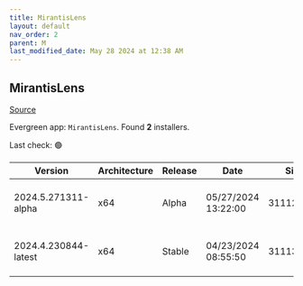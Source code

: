 ```yaml
---
title: MirantisLens
layout: default
nav_order: 2
parent: M
last_modified_date: May 28 2024 at 12:38 AM
---
```


## MirantisLens

[Source](https://k8slens.dev/)

Evergreen app: `MirantisLens`. Found **2** installers.

Last check: 🟢

| Version              | Architecture | Release | Date                | Size      | Sha512                                                                                   | URI                                                                                                                                                    |
| -------------------- | ------------ | ------- | ------------------- | --------- | ---------------------------------------------------------------------------------------- | ------------------------------------------------------------------------------------------------------------------------------------------------------ |
| 2024.5.271311-alpha  | x64          | Alpha   | 05/27/2024 13:22:00 | 311127792 | ZTS5J4kUJ/IH6xyXV0yV+3NXOAi2C7RBt6x7aeDtcOM+Xs+y+BnEVyhzZYI/6YqoWrg5eFmiq1Qcg4E+0BpoGA== | [https://downloads.k8slens.dev/ide/Lens%20Setup%202024.5.271311-alpha.exe](https://downloads.k8slens.dev/ide/Lens%20Setup%202024.5.271311-alpha.exe)   |
| 2024.4.230844-latest | x64          | Stable  | 04/23/2024 08:55:50 | 311139656 | TZTsnqWvmLwEERdu7ZlNbw6GX8b1H+BbCnW503Bg8hJYX2HI6mz7HplVioVsRfOGKXA6AiV7/ddf1fFLmjkDTA== | [https://downloads.k8slens.dev/ide/Lens%20Setup%202024.4.230844-latest.exe](https://downloads.k8slens.dev/ide/Lens%20Setup%202024.4.230844-latest.exe) |
